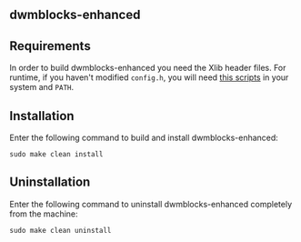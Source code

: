 dwmblocks-enhanced
--------------------

Requirements
------------
In order to build dwmblocks-enhanced you need the Xlib header files. For runtime, if you haven't modified `config.h`, you will need [this scripts](https://github.com/onur-ozkan/dotfiles/tree/master/.local/bin/statusbar) in your system and `PATH`.

Installation
------------
Enter the following command to build and install dwmblocks-enhanced:

    sudo make clean install

Uninstallation
------------
Enter the following command to uninstall dwmblocks-enhanced completely from the machine:

    sudo make clean uninstall

